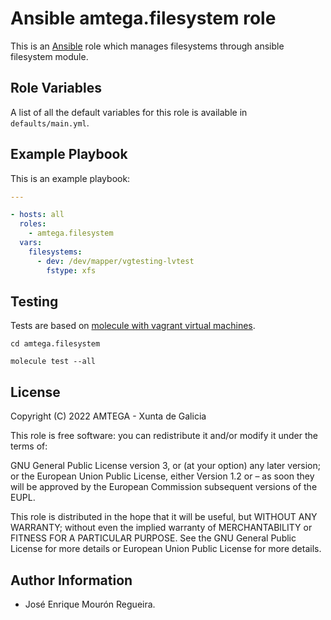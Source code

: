 # Ansible amtega.filesystem role

This is an [Ansible](http://www.ansible.com) role which manages filesystems through ansible filesystem module.

## Role Variables

A list of all the default variables for this role is available in `defaults/main.yml`.

## Example Playbook

This is an example playbook:

```yaml
---

- hosts: all
  roles:
    - amtega.filesystem
  vars:
    filesystems:
      - dev: /dev/mapper/vgtesting-lvtest
        fstype: xfs
```

## Testing

Tests are based on [molecule with vagrant virtual machines](https://molecule.readthedocs.io/en/latest/installation.html).

```shell
cd amtega.filesystem

molecule test --all
```

## License

Copyright (C) 2022 AMTEGA - Xunta de Galicia

This role is free software: you can redistribute it and/or modify it under the terms of:

GNU General Public License version 3, or (at your option) any later version; or the European Union Public License, either Version 1.2 or – as soon they will be approved by the European Commission ­subsequent versions of the EUPL.

This role is distributed in the hope that it will be useful, but WITHOUT ANY WARRANTY; without even the implied warranty of MERCHANTABILITY or FITNESS FOR A PARTICULAR PURPOSE.  See the GNU General Public License for more details or European Union Public License for more details.

## Author Information

- José Enrique Mourón Regueira.
